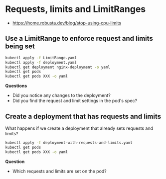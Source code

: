 # Requests, limits and LimitRanges

* https://home.robusta.dev/blog/stop-using-cpu-limits


## Use a LimitRange to enforce request and limits being set

```bash
kubectl apply -f LimitRange.yaml
kubectl apply -f deployment.yaml
kubectl get deployment nginx-deployment -o yaml
kubectl get pods
kubectl get pods XXX -o yaml
```

**Questions**

* Did you notice any changes to the deployment?
* Did you find the request and limit settings in the pod's spec?

## Create a deployment that has requests and limits

What happens if we create a deployment that already sets requests and limits?

```bash
kubectl apply -f deployment-with-requests-and-limits.yaml
kubectl get pods
kubectl get pods XXX -o yaml
```

**Question**

* Which requests and limits are set on the pod?
